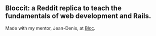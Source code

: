 ## Bloccit: a Reddit replica to teach the fundamentals of web development and Rails.
Made with my mentor, Jean-Denis, at [Bloc](http://bloc.io).
